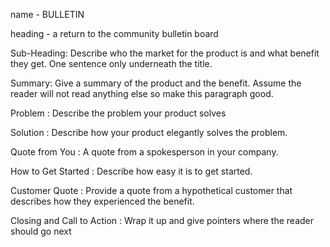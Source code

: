 name - BULLETIN

heading - a return to the community bulletin board

Sub-Heading: Describe who the market for the product is and what benefit they get. One sentence only underneath the title.

Summary: Give a summary of the product and the benefit. Assume the reader will not read anything else so make this paragraph good.

Problem : Describe the problem your product solves

Solution : Describe how your product elegantly solves the problem.

Quote from You : A quote from a spokesperson in your company.

How to Get Started : Describe how easy it is to get started.

Customer Quote : Provide a quote from a hypothetical customer that describes how they experienced the benefit.

Closing and Call to Action : Wrap it up and give pointers where the reader should go next